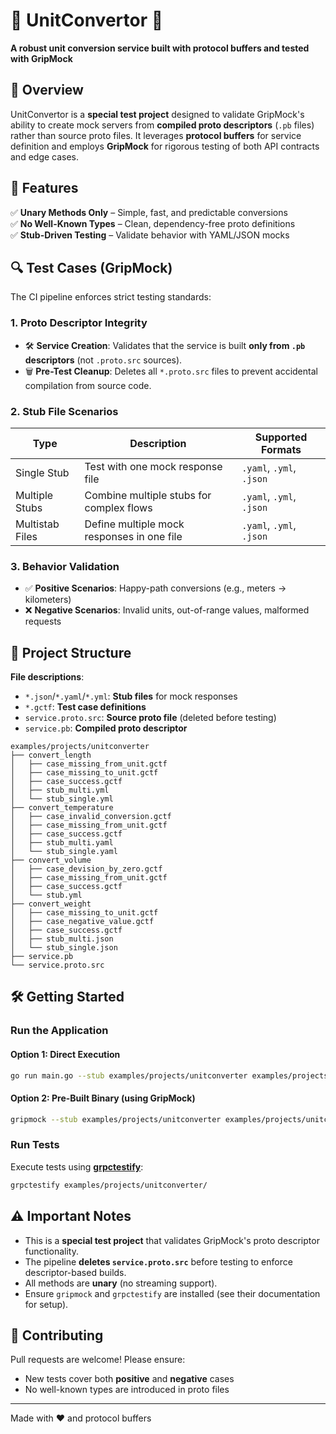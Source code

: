 # 🔄 UnitConvertor 🔄  
**A robust unit conversion service built with protocol buffers and tested with GripMock**

## 📌 Overview  
UnitConvertor is a **special test project** designed to validate GripMock's ability to create mock servers from **compiled proto descriptors** (`.pb` files) rather than source proto files. It leverages **protocol buffers** for service definition and employs **GripMock** for rigorous testing of both API contracts and edge cases.  

## 🚀 Features  
✅ **Unary Methods Only** – Simple, fast, and predictable conversions  
✅ **No Well-Known Types** – Clean, dependency-free proto definitions  
✅ **Stub-Driven Testing** – Validate behavior with YAML/JSON mocks  

## 🔍 Test Cases (GripMock)  
The CI pipeline enforces strict testing standards:  

### 1. **Proto Descriptor Integrity**  
- 🛠️ **Service Creation**: Validates that the service is built **only from `.pb` descriptors** (not `.proto.src` sources).  
- 🗑️ **Pre-Test Cleanup**: Deletes all `*.proto.src` files to prevent accidental compilation from source code.  

### 2. **Stub File Scenarios**  
| Type                | Description                                  | Supported Formats          |  
|----------------------|----------------------------------------------|----------------------------|  
| Single Stub          | Test with one mock response file             | `.yaml`, `.yml`, `.json`   |  
| Multiple Stubs       | Combine multiple stubs for complex flows    | `.yaml`, `.yml`, `.json`   |  
| Multistab Files      | Define multiple mock responses in one file  | `.yaml`, `.yml`, `.json`   |  

### 3. **Behavior Validation**  
- ✅ **Positive Scenarios**: Happy-path conversions (e.g., meters → kilometers)  
- ❌ **Negative Scenarios**: Invalid units, out-of-range values, malformed requests  

## 📂 Project Structure  
**File descriptions**:  
- `*.json`/`*.yaml`/`*.yml`: **Stub files** for mock responses  
- `*.gctf`: **Test case definitions**  
- `service.proto.src`: **Source proto file** (deleted before testing)  
- `service.pb`: **Compiled proto descriptor**  

```
examples/projects/unitconverter  
├── convert_length  
│   ├── case_missing_from_unit.gctf  
│   ├── case_missing_to_unit.gctf  
│   ├── case_success.gctf  
│   ├── stub_multi.yml  
│   └── stub_single.yml  
├── convert_temperature  
│   ├── case_invalid_conversion.gctf  
│   ├── case_missing_from_unit.gctf  
│   ├── case_success.gctf  
│   ├── stub_multi.yaml  
│   └── stub_single.yaml  
├── convert_volume  
│   ├── case_devision_by_zero.gctf  
│   ├── case_missing_from_unit.gctf  
│   ├── case_success.gctf  
│   └── stub.yml  
├── convert_weight  
│   ├── case_missing_to_unit.gctf  
│   ├── case_negative_value.gctf  
│   ├── case_success.gctf  
│   ├── stub_multi.json  
│   └── stub_single.json  
├── service.pb  
└── service.proto.src  
```  

## 🛠️ Getting Started  
### Run the Application  
#### Option 1: Direct Execution  
```bash
go run main.go --stub examples/projects/unitconverter examples/projects/unitconverter/service.pb
```

#### Option 2: Pre-Built Binary (using GripMock)  
```bash
gripmock --stub examples/projects/unitconverter examples/projects/unitconverter/service.pb
```

### Run Tests  
Execute tests using **[grpctestify](https://github.com/gripmock/grpctestify)**:  
```bash
grpctestify examples/projects/unitconverter/
```  

## ⚠️ Important Notes  
- This is a **special test project** that validates GripMock's proto descriptor functionality.  
- The pipeline **deletes `service.proto.src`** before testing to enforce descriptor-based builds.  
- All methods are **unary** (no streaming support).  
- Ensure `gripmock` and `grpctestify` are installed (see their documentation for setup).  

## 🤝 Contributing  
Pull requests are welcome! Please ensure:  
- New tests cover both **positive** and **negative** cases  
- No well-known types are introduced in proto files  

---

Made with ❤️ and protocol buffers  
